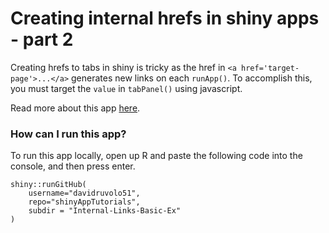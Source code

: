 # Creating internal hrefs in shiny apps - part 2

Creating hrefs to tabs in shiny is tricky as the href in `<a href='target-page'>...</a>` generates new links on each `runApp()`. To accomplish this, you must target the `value` in `tabPanel()` using javascript. 

Read more about this app [here](https://davidruvolo51.github.io/projects/shinyapptutorials/tutorials/internal-links-a.html).

### How can I run this app?

To run this app locally, open up R and paste the following code into the console, and then press enter.

```
shiny::runGitHub(
    username="davidruvolo51",
    repo="shinyAppTutorials", 
    subdir = "Internal-Links-Basic-Ex"
)
```


